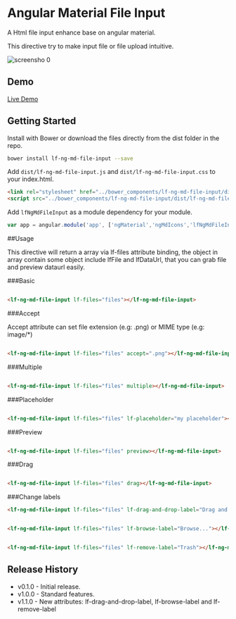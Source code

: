 # Angular Material File Input

A Html file input enhance base on angular material.

This directive try to make input file or file upload intuitive.

![screensho 0](http://shuyu.github.io/angular-material-fileinput/resources/screenshot_0.png)

## Demo

[Live Demo](http://shuyu.github.io/angular-material-fileinput/example/)

## Getting Started

Install with Bower or download the files directly from the dist folder in the repo.

```bash
bower install lf-ng-md-file-input --save
```

Add `dist/lf-ng-md-file-input.js` and `dist/lf-ng-md-file-input.css` to your index.html.

```html
<link rel="stylesheet" href="../bower_components/lf-ng-md-file-input/dist/lf-ng-md-file-input.css">
<script src="../bower_components/lf-ng-md-file-input/dist/lf-ng-md-file-input.js"></script>
```

Add `lfNgMdFileInput` as a module dependency for your module.

```js
var app = angular.module('app', ['ngMaterial','ngMdIcons','lfNgMdFileInput']);
```

##Usage

This directive will return a array via lf-files attribute binding, the object in array contain some object include lfFile and lfDataUrl, that you can grab file and preview dataurl easily.

###Basic

```html

<lf-ng-md-file-input lf-files="files"></lf-ng-md-file-input>

```

###Accept

Accept attribute can set file extension (e.g: .png) or MIME type (e.g: image/*)

```html

<lf-ng-md-file-input lf-files="files" accept=".png"></lf-ng-md-file-input>

```

###Multiple

```html

<lf-ng-md-file-input lf-files="files" multiple></lf-ng-md-file-input>

```

###Placeholder

```html

<lf-ng-md-file-input lf-files="files" lf-placeholder="my placeholder"></lf-ng-md-file-input>

```

###Preview

```html

<lf-ng-md-file-input lf-files="files" preview></lf-ng-md-file-input>

```

###Drag

```html

<lf-ng-md-file-input lf-files="files" drag></lf-ng-md-file-input>

```

###Change labels

```html
<lf-ng-md-file-input lf-files="files" lf-drag-and-drop-label="Drag and Drop this" drag></lf-ng-md-file-input>
```

```html

<lf-ng-md-file-input lf-files="files" lf-browse-label="Browse..."></lf-ng-md-file-input>
```

```html

<lf-ng-md-file-input lf-files="files" lf-remove-label="Trash"></lf-ng-md-file-input>
```

## Release History
 
* v0.1.0 - Initial release.
* v1.0.0 - Standard features.
* v1.1.0 - New attributes: lf-drag-and-drop-label, lf-browse-label and lf-remove-label

